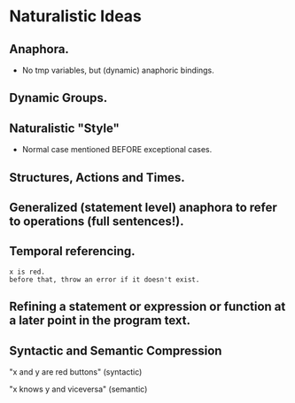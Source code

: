 # Naturalistic Ideas

## Anaphora.

* No tmp variables, but (dynamic) anaphoric bindings.

## Dynamic Groups.

## Naturalistic "Style"
* Normal case mentioned BEFORE exceptional cases.

## Structures, Actions and Times.

## Generalized (statement level) anaphora to refer to operations (full sentences!).

## Temporal referencing.
```
x is red.
before that, throw an error if it doesn't exist.
```
## Refining a statement or expression or function at a later point in the program text.

## Syntactic and Semantic Compression

"x and y are red buttons" (syntactic)

"x knows y and viceversa" (semantic)
